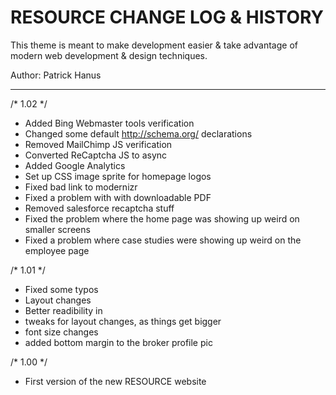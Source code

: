 # RESOURCE CHANGE LOG & HISTORY

This theme is meant to make development easier & take
advantage of modern web development & design techniques.

Author: Patrick Hanus

*******************************************************************

/* 1.02 */
- Added Bing Webmaster tools verification
- Changed some default http://schema.org/ declarations
- Removed MailChimp JS verification
- Converted ReCaptcha JS to async
- Added Google Analytics
- Set up CSS image sprite for homepage logos
- Fixed bad link to modernizr
- Fixed a problem with with downloadable PDF
- Removed salesforce recaptcha stuff
- Fixed the problem where the home page was showing up weird on smaller screens
- Fixed a problem where case studies were showing up weird on the employee page

/* 1.01 */
- Fixed some typos
- Layout changes
- Better readibility in 
- tweaks for layout changes, as things get bigger
- font size changes
- added bottom margin to the broker profile pic

/* 1.00 */
- First version of the new RESOURCE website